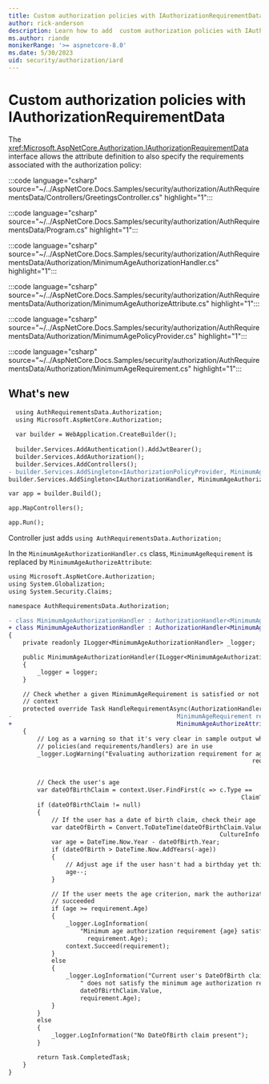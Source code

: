 ```yaml
---
title: Custom authorization policies with IAuthorizationRequirementData
author: rick-anderson
description: Learn how to add  custom authorization policies with IAuthorizationRequirementData.
ms.author: riande
monikerRange: '>= aspnetcore-8.0'
ms.date: 5/30/2023
uid: security/authorization/iard
---
```

# Custom authorization policies with IAuthorizationRequirementData

The <xref:Microsoft.AspNetCore.Authorization.IAuthorizationRequirementData> interface allows the attribute definition to also specify the requirements associated with the authorization policy:

:::code language="csharp" source="~/../AspNetCore.Docs.Samples/security/authorization/AuthRequirementsData/Controllers/GreetingsController.cs" highlight="1":::

:::code language="csharp" source="~/../AspNetCore.Docs.Samples/security/authorization/AuthRequirementsData/Program.cs" highlight="1":::

:::code language="csharp" source="~/../AspNetCore.Docs.Samples/security/authorization/AuthRequirementsData/Authorization/MinimumAgeAuthorizationHandler.cs" highlight="1":::

:::code language="csharp" source="~/../AspNetCore.Docs.Samples/security/authorization/AuthRequirementsData/Authorization/MinimumAgeAuthorizeAttribute.cs" highlight="1":::

:::code language="csharp" source="~/../AspNetCore.Docs.Samples/security/authorization/AuthRequirementsData/Authorization/MinimumAgePolicyProvider.cs" highlight="1":::

:::code language="csharp" source="~/../AspNetCore.Docs.Samples/security/authorization/AuthRequirementsData/Authorization/MinimumAgeRequirement.cs" highlight="1":::

## What's new

```diff
  using AuthRequirementsData.Authorization;
  using Microsoft.AspNetCore.Authorization;
  
  var builder = WebApplication.CreateBuilder();
  
  builder.Services.AddAuthentication().AddJwtBearer();
  builder.Services.AddAuthorization();
  builder.Services.AddControllers();
- builder.Services.AddSingleton<IAuthorizationPolicyProvider, MinimumAgePolicyProvider>();
builder.Services.AddSingleton<IAuthorizationHandler, MinimumAgeAuthorizationHandler>();

var app = builder.Build();

app.MapControllers();

app.Run();
```

Controller just adds `using AuthRequirementsData.Authorization;`

In the `MinimumAgeAuthorizationHandler.cs` class, `MinimumAgeRequirement` is replaced by `MinimumAgeAuthorizeAttribute`:

```diff
using Microsoft.AspNetCore.Authorization;
using System.Globalization;
using System.Security.Claims;

namespace AuthRequirementsData.Authorization;

- class MinimumAgeAuthorizationHandler : AuthorizationHandler<MinimumAgeRequirement>
+ class MinimumAgeAuthorizationHandler : AuthorizationHandler<MinimumAgeAuthorizeAttribute>
{
    private readonly ILogger<MinimumAgeAuthorizationHandler> _logger;

    public MinimumAgeAuthorizationHandler(ILogger<MinimumAgeAuthorizationHandler> logger)
    {
        _logger = logger;
    }

    // Check whether a given MinimumAgeRequirement is satisfied or not for a particular
    // context
    protected override Task HandleRequirementAsync(AuthorizationHandlerContext context,
-                                              MinimumAgeRequirement requirement)
+                                              MinimumAgeAuthorizeAttribute requirement)
    {
        // Log as a warning so that it's very clear in sample output which authorization
        // policies(and requirements/handlers) are in use
        _logger.LogWarning("Evaluating authorization requirement for age >= {age}",
                                                                    requirement.Age);


        // Check the user's age
        var dateOfBirthClaim = context.User.FindFirst(c => c.Type ==
                                                                 ClaimTypes.DateOfBirth);
        if (dateOfBirthClaim != null)
        {
            // If the user has a date of birth claim, check their age
            var dateOfBirth = Convert.ToDateTime(dateOfBirthClaim.Value,
                                                           CultureInfo.InvariantCulture);
            var age = DateTime.Now.Year - dateOfBirth.Year;
            if (dateOfBirth > DateTime.Now.AddYears(-age))
            {
                // Adjust age if the user hasn't had a birthday yet this year
                age--;
            }

            // If the user meets the age criterion, mark the authorization requirement
            // succeeded
            if (age >= requirement.Age)
            {
                _logger.LogInformation(
                    "Minimum age authorization requirement {age} satisfied",
                      requirement.Age);
                context.Succeed(requirement);
            }
            else
            {
                _logger.LogInformation("Current user's DateOfBirth claim ({dateOfBirth})" +
                    " does not satisfy the minimum age authorization requirement {age}",
                    dateOfBirthClaim.Value,
                    requirement.Age);
            }
        }
        else
        {
            _logger.LogInformation("No DateOfBirth claim present");
        }

        return Task.CompletedTask;
    }
}
```

